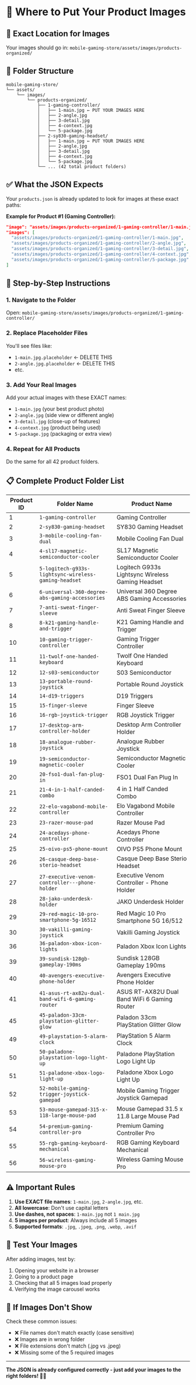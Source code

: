 # 📸 Where to Put Your Product Images

## 🎯 **Exact Location for Images**

Your images should go in: `mobile-gaming-store/assets/images/products-organized/`

## 📁 **Folder Structure**

```
mobile-gaming-store/
└── assets/
    └── images/
        └── products-organized/
            ├── 1-gaming-controller/
            │   ├── 1-main.jpg ← PUT YOUR IMAGES HERE
            │   ├── 2-angle.jpg
            │   ├── 3-detail.jpg
            │   ├── 4-context.jpg
            │   └── 5-package.jpg
            ├── 2-sy830-gaming-headset/
            │   ├── 1-main.jpg ← PUT YOUR IMAGES HERE
            │   ├── 2-angle.jpg
            │   ├── 3-detail.jpg
            │   ├── 4-context.jpg
            │   └── 5-package.jpg
            └── ... (42 total product folders)
```

## ✅ **What the JSON Expects**

Your `products.json` is already updated to look for images at these exact paths:

**Example for Product #1 (Gaming Controller):**
```json
"image": "assets/images/products-organized/1-gaming-controller/1-main.jpg",
"images": [
  "assets/images/products-organized/1-gaming-controller/1-main.jpg",
  "assets/images/products-organized/1-gaming-controller/2-angle.jpg",
  "assets/images/products-organized/1-gaming-controller/3-detail.jpg",
  "assets/images/products-organized/1-gaming-controller/4-context.jpg",
  "assets/images/products-organized/1-gaming-controller/5-package.jpg"
]
```

## 🎯 **Step-by-Step Instructions**

### 1. Navigate to the Folder
Open: `mobile-gaming-store/assets/images/products-organized/1-gaming-controller/`

### 2. Replace Placeholder Files
You'll see files like:
- `1-main.jpg.placeholder` ← DELETE THIS
- `2-angle.jpg.placeholder` ← DELETE THIS
- etc.

### 3. Add Your Real Images
Add your actual images with these EXACT names:
- `1-main.jpg` (your best product photo)
- `2-angle.jpg` (side view or different angle) 
- `3-detail.jpg` (close-up of features)
- `4-context.jpg` (product being used)
- `5-package.jpg` (packaging or extra view)

### 4. Repeat for All Products
Do the same for all 42 product folders.

## 📋 **Complete Product Folder List**

| Product ID | Folder Name | Product Name |
|------------|-------------|--------------|
| 1 | `1-gaming-controller` | Gaming Controller |
| 2 | `2-sy830-gaming-headset` | SY830 Gaming Headset |
| 3 | `3-mobile-cooling-fan-dual` | Mobile Cooling Fan Dual |
| 4 | `4-sl17-magnetic-semiconductor-cooler` | SL17 Magnetic Semiconductor Cooler |
| 5 | `5-logitech-g933s-lightsync-wireless-gaming-headset` | Logitech G933s Lightsync Wireless Gaming Headset |
| 6 | `6-universal-360-degree-abs-gaming-accessories` | Universal 360 Degree ABS Gaming Accessories |
| 7 | `7-anti-sweat-finger-sleeve` | Anti Sweat Finger Sleeve |
| 8 | `8-k21-gaming-handle-and-trigger` | K21 Gaming Handle and Trigger |
| 10 | `10-gaming-trigger-controller` | Gaming Trigger Controller |
| 11 | `11-twolf-one-handed-keyboard` | Twolf One Handed Keyboard |
| 12 | `12-s03-semiconductor` | S03 Semiconductor |
| 13 | `13-portable-round-joystick` | Portable Round Joystick |
| 14 | `14-d19-triggers` | D19 Triggers |
| 15 | `15-finger-sleeve` | Finger Sleeve |
| 16 | `16-rgb-joystick-trigger` | RGB Joystick Trigger |
| 17 | `17-desktop-arm-controller-holder` | Desktop Arm Controller Holder |
| 18 | `18-analogue-rubber-joystick` | Analogue Rubber Joystick |
| 19 | `19-semiconductor-magnetic-cooler` | Semiconductor Magnetic Cooler |
| 20 | `20-fso1-dual-fan-plug-in` | FSO1 Dual Fan Plug In |
| 21 | `21-4-in-1-half-canded-combo` | 4 in 1 Half Canded Combo |
| 22 | `22-elo-vagabond-mobile-controller` | Elo Vagabond Mobile Controller |
| 23 | `23-razer-mouse-pad` | Razer Mouse Pad |
| 24 | `24-acedays-phone-controller` | Acedays Phone Controller |
| 25 | `25-oivo-ps5-phone-mount` | OIVO PS5 Phone Mount |
| 26 | `26-casque-deep-base-sterio-headset` | Casque Deep Base Sterio Headset |
| 27 | `27-executive-venom-controller---phone-holder` | Executive Venom Controller - Phone Holder |
| 28 | `28-jako-underdesk-holder` | JAKO Underdesk Holder |
| 29 | `29-red-magic-10-pro-smartphone-5g-16512` | Red Magic 10 Pro Smartphone 5G 16/512 |
| 30 | `30-vakilli-gaming-joystick` | Vakilli Gaming Joystick |
| 36 | `36-paladon-xbox-icon-lights` | Paladon Xbox Icon Lights |
| 39 | `39-sundisk-128gb-gameplay-190ms` | Sundisk 128GB Gameplay 190ms |
| 40 | `40-avengers-executive-phone-holder` | Avengers Executive Phone Holder |
| 41 | `41-asus-rt-ax82u-dual-band-wifi-6-gaming-router` | ASUS RT-AX82U Dual Band WiFi 6 Gaming Router |
| 45 | `45-paladon-33cm-playstation-glitter-glow` | Paladon 33cm PlayStation Glitter Glow |
| 49 | `49-playstation-5-alarm-clock` | PlayStation 5 Alarm Clock |
| 50 | `50-paladone-playstation-logo-light-up` | Paladone PlayStation Logo Light Up |
| 51 | `51-paladone-xbox-logo-light-up` | Paladone Xbox Logo Light Up |
| 52 | `52-mobile-gaming-trigger-joystick-gamepad` | Mobile Gaming Trigger Joystick Gamepad |
| 53 | `53-mouse-gamepad-315-x-118-large-mouse-pad` | Mouse Gamepad 31.5 x 11.8 Large Mouse Pad |
| 54 | `54-premium-gaming-controller-pro` | Premium Gaming Controller Pro |
| 55 | `55-rgb-gaming-keyboard-mechanical` | RGB Gaming Keyboard Mechanical |
| 56 | `56-wireless-gaming-mouse-pro` | Wireless Gaming Mouse Pro |

## ⚠️ **Important Rules**

1. **Use EXACT file names**: `1-main.jpg`, `2-angle.jpg`, etc.
2. **All lowercase**: Don't use capital letters
3. **Use dashes, not spaces**: `1-main.jpg` not `1 main.jpg`
4. **5 images per product**: Always include all 5 images
5. **Supported formats**: `.jpg`, `.jpeg`, `.png`, `.webp`, `.avif`

## 🧪 **Test Your Images**

After adding images, test by:
1. Opening your website in a browser
2. Going to a product page
3. Checking that all 5 images load properly
4. Verifying the image carousel works

## 🚨 **If Images Don't Show**

Check these common issues:
- ❌ File names don't match exactly (case sensitive)
- ❌ Images are in wrong folder
- ❌ File extensions don't match (.jpg vs .jpeg)
- ❌ Missing some of the 5 required images

---

**The JSON is already configured correctly - just add your images to the right folders! 📸✨**
